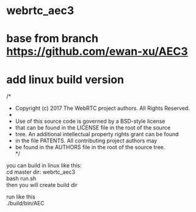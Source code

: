 # webrtc_aec3
# base from branch https://github.com/ewan-xu/AEC3
# add linux build version
/*  
 *  Copyright (c) 2017 The WebRTC project authors. All Rights Reserved.  
 *
 *  Use of this source code is governed by a BSD-style license  
 *  that can be found in the LICENSE file in the root of the source  
 *  tree. An additional intellectual property rights grant can be found  
 *  in the file PATENTS.  All contributing project authors may  
 *  be found in the AUTHORS file in the root of the source tree.  
 */
     
you can build in linux like this:  
cd master dir: webrtc_aec3  
bash run.sh  
then you will create build dir  
  
run like this  
./build/bin/AEC    
